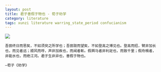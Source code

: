 ```yaml
---
layout: post
title: 君子善假于物也 - 荀子劝学
category: literature
tags: xunzi literature warring_state_period confucianism
---
```

![](https://cdn.kelu.org/blog/tags/literature.jpg)

```
吾尝终日而思矣，不如须臾之所学也；吾尝跂而望矣，不如登高之博见也。登高而招，臂非加长也，而见者远；顺风而呼，声非加疾也，而闻者彰。假舆马者非利足也，而致千里；假舟楫者，非能水也，而绝江河。君子生非异也，善假于物也。

—荀子《劝学》
```


